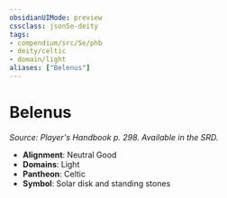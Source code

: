 ```yaml
---
obsidianUIMode: preview
cssclass: json5e-deity
tags:
- compendium/src/5e/phb
- deity/celtic
- domain/light
aliases: ["Belenus"]
---
```

# Belenus
*Source: Player's Handbook p. 298. Available in the SRD.* 

- **Alignment**: Neutral Good
- **Domains**: Light
- **Pantheon**: Celtic
- **Symbol**: Solar disk and standing stones